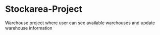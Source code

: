 # Stockarea-Project
Warehouse project where user can see available warehouses and update warehouse information
